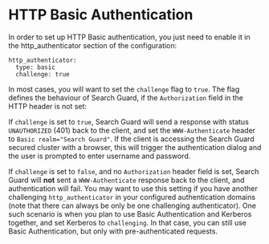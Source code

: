 <!---
Copryight 2016 floragunn GmbH
-->

# HTTP Basic Authentication

In order to set up HTTP Basic authentication, you just need to enable it in the http_authenticator section of the configuration:

```
http_authenticator:
  type: basic
  challenge: true
```

In most cases, you will want to set the `challenge` flag to `true`. The flag defines the behaviour of Search Guard, if the `Authorization` field in the HTTP header is not set:

If `challenge` is set to `true`, Search Guard will send a response with status `UNAUTHORIZED` (401) back to the client, and set the `WWW-Authenticate` header to `Basic realm="Search Guard"`. If the client is accessing the Search Guard secured cluster with a browser, this will trigger the authentication dialog and the user is prompted to enter username and password. 

If `challenge` is set to `false`, and no `Authorization` header field is set, Search Guard will **not** sent a `WWW-Authenticate` response back to the client, and authentication will fail. You may want to use this setting if you have another challenging `http_authenticator` in your configured authentication domains (note that there can always be only be one challenging authenticator).  One such scenario is when you plan to use Basic Authentication and Kerberos together, and set Kerberos to `challenging`. In that case, you can still use Basic Authentication, but only with pre-authenticated requests.